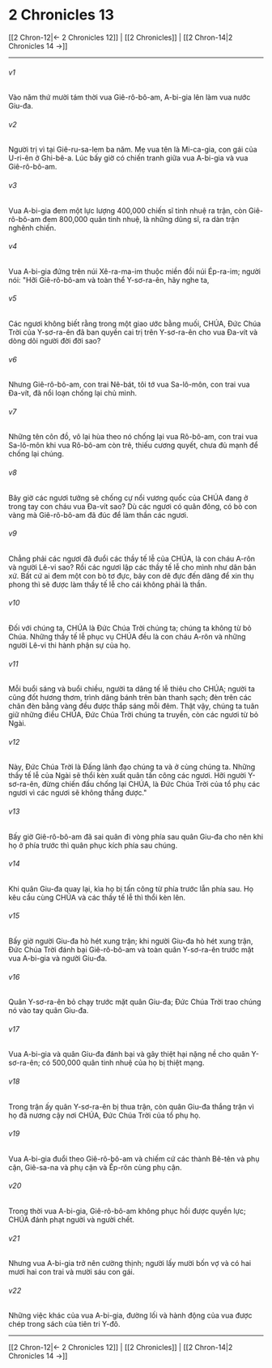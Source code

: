 # 2 Chronicles 13

[[2 Chron-12|← 2 Chronicles 12]] | [[2 Chronicles]] | [[2 Chron-14|2 Chronicles 14 →]]
***



###### v1 
Vào năm thứ mười tám thời vua Giê-rô-bô-am, A-bi-gia lên làm vua nước Giu-đa. 

###### v2 
Người trị vì tại Giê-ru-sa-lem ba năm. Mẹ vua tên là Mi-ca-gia, con gái của U-ri-ên ở Ghi-bê-a. Lúc bấy giờ có chiến tranh giữa vua A-bi-gia và vua Giê-rô-bô-am. 

###### v3 
Vua A-bi-gia đem một lực lượng 400,000 chiến sĩ tinh nhuệ ra trận, còn Giê-rô-bô-am đem 800,000 quân tinh nhuệ, là những dũng sĩ, ra dàn trận nghênh chiến. 

###### v4 
Vua A-bi-gia đứng trên núi Xê-ra-ma-im thuộc miền đồi núi Ép-ra-im; người nói: "Hỡi Giê-rô-bô-am và toàn thể Y-sơ-ra-ên, hãy nghe ta, 

###### v5 
Các ngươi không biết rằng trong một giao ước bằng muối, CHÚA, Đức Chúa Trời của Y-sơ-ra-ên đã ban quyền cai trị trên Y-sơ-ra-ên cho vua Đa-vít và dòng dõi người đời đời sao? 

###### v6 
Nhưng Giê-rô-bô-am, con trai Nê-bát, tôi tớ vua Sa-lô-môn, con trai vua Đa-vít, đã nổi loạn chống lại chủ mình. 

###### v7 
Những tên côn đồ, vô lại hùa theo nó chống lại vua Rô-bô-am, con trai vua Sa-lô-môn khi vua Rô-bô-am còn trẻ, thiếu cương quyết, chưa đủ mạnh để chống lại chúng. 

###### v8 
Bây giờ các ngươi tưởng sẽ chống cự nổi vương quốc của CHÚA đang ở trong tay con cháu vua Đa-vít sao? Dù các ngươi có quân đông, có bò con vàng mà Giê-rô-bô-am đã đúc để làm thần các ngươi. 

###### v9 
Chẳng phải các ngươi đã đuổi các thầy tế lễ của CHÚA, là con cháu A-rôn và người Lê-vi sao? Rồi các ngươi lập các thầy tế lễ cho mình như dân bản xứ. Bất cứ ai đem một con bò tơ đực, bảy con dê đực đến dâng để xin thụ phong thì sẽ được làm thầy tế lễ cho cái không phải là thần. 

###### v10 
Đối với chúng ta, CHÚA là Đức Chúa Trời chúng ta; chúng ta không từ bỏ Chúa. Những thầy tế lễ phục vụ CHÚA đều là con cháu A-rôn và những người Lê-vi thi hành phận sự của họ. 

###### v11 
Mỗi buổi sáng và buổi chiều, người ta dâng tế lễ thiêu cho CHÚA; người ta cũng đốt hương thơm, trình dâng bánh trên bàn thanh sạch; đèn trên các chân đèn bằng vàng đều được thắp sáng mỗi đêm. Thật vậy, chúng ta tuân giữ những điều CHÚA, Đức Chúa Trời chúng ta truyền, còn các ngươi từ bỏ Ngài. 

###### v12 
Này, Đức Chúa Trời là Đấng lãnh đạo chúng ta và ở cùng chúng ta. Những thầy tế lễ của Ngài sẽ thổi kèn xuất quân tấn công các ngươi. Hỡi người Y-sơ-ra-ên, đừng chiến đấu chống lại CHÚA, là Đức Chúa Trời của tổ phụ các ngươi vì các ngươi sẽ không thắng được." 

###### v13 
Bấy giờ Giê-rô-bô-am đã sai quân đi vòng phía sau quân Giu-đa cho nên khi họ ở phía trước thì quân phục kích phía sau chúng. 

###### v14 
Khi quân Giu-đa quay lại, kìa họ bị tấn công từ phía trước lẫn phía sau. Họ kêu cầu cùng CHÚA và các thầy tế lễ thì thổi kèn lên. 

###### v15 
Bấy giờ người Giu-đa hò hét xung trận; khi người Giu-đa hò hét xung trận, Đức Chúa Trời đánh bại Giê-rô-bô-am và toàn quân Y-sơ-ra-ên trước mặt vua A-bi-gia và người Giu-đa. 

###### v16 
Quân Y-sơ-ra-ên bỏ chạy trước mặt quân Giu-đa; Đức Chúa Trời trao chúng nó vào tay quân Giu-đa. 

###### v17 
Vua A-bi-gia và quân Giu-đa đánh bại và gây thiệt hại nặng nề cho quân Y-sơ-ra-ên; có 500,000 quân tinh nhuệ của họ bị thiệt mạng. 

###### v18 
Trong trận ấy quân Y-sơ-ra-ên bị thua trận, còn quân Giu-đa thắng trận vì họ đã nương cậy nơi CHÚA, Đức Chúa Trời của tổ phụ họ. 

###### v19 
Vua A-bi-gia đuổi theo Giê-rô-bô-am và chiếm cứ các thành Bê-tên và phụ cận, Giê-sa-na và phụ cận và Ếp-rôn cùng phụ cận. 

###### v20 
Trong thời vua A-bi-gia, Giê-rô-bô-am không phục hồi được quyền lực; CHÚA đánh phạt người và người chết. 

###### v21 
Nhưng vua A-bi-gia trở nên cường thịnh; người lấy mười bốn vợ và có hai mươi hai con trai và mười sáu con gái. 

###### v22 
Những việc khác của vua A-bi-gia, đường lối và hành động của vua được chép trong sách của tiên tri Y-đô.

***
[[2 Chron-12|← 2 Chronicles 12]] | [[2 Chronicles]] | [[2 Chron-14|2 Chronicles 14 →]]
